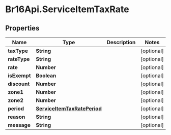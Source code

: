 # Br16Api.ServiceItemTaxRate

## Properties
Name | Type | Description | Notes
------------ | ------------- | ------------- | -------------
**taxType** | **String** |  | [optional] 
**rateType** | **String** |  | [optional] 
**rate** | **Number** |  | [optional] 
**isExempt** | **Boolean** |  | [optional] 
**discount** | **Number** |  | [optional] 
**zone1** | **Number** |  | [optional] 
**zone2** | **Number** |  | [optional] 
**period** | [**ServiceItemTaxRatePeriod**](ServiceItemTaxRatePeriod.md) |  | [optional] 
**reason** | **String** |  | [optional] 
**message** | **String** |  | [optional] 


